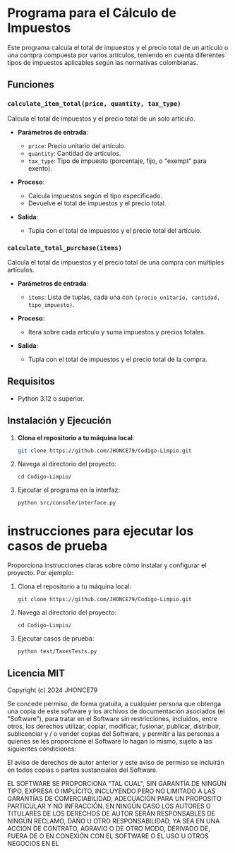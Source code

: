 # Programa para el Cálculo de Impuestos

Este programa calcula el total de impuestos y el precio total de un artículo o una compra compuesta por varios artículos, teniendo en cuenta diferentes tipos de impuestos aplicables según las normativas colombianas.

## Funciones

### `calculate_item_total(price, quantity, tax_type)`

Calcula el total de impuestos y el precio total de un solo artículo.

- **Parámetros de entrada**:
  - `price`: Precio unitario del artículo.
  - `quantity`: Cantidad de artículos.
  - `tax_type`: Tipo de impuesto (porcentaje, fijo, o "exempt" para exento).

- **Proceso**:
  - Calcula impuestos según el tipo especificado.
  - Devuelve el total de impuestos y el precio total.

- **Salida**:
  - Tupla con el total de impuestos y el precio total del artículo.

### `calculate_total_purchase(items)`

Calcula el total de impuestos y el precio total de una compra con múltiples artículos.

- **Parámetros de entrada**:
  - `items`: Lista de tuplas, cada una con `(precio_unitario, cantidad, tipo_impuesto)`.

- **Proceso**:
  - Itera sobre cada artículo y suma impuestos y precios totales.

- **Salida**:
  - Tupla con el total de impuestos y el precio total de la compra.

## Requisitos

- Python 3.12 o superior.

## Instalación y Ejecución

1. **Clona el repositorio a tu máquina local**:
   ```bash
   git clone https://github.com/JHONCE79/Codigo-Limpio.git

2. Navega al directorio del proyecto:
   ```
   cd Codigo-Limpio/
   ```
3. Ejecutar el programa en la interfaz:
   ```
   python src/console/interface.py

   ```

# instrucciones para ejecutar los casos de prueba

Proporciona instrucciones claras sobre cómo instalar y configurar el proyecto. Por ejemplo:
1. Clona el repositorio a tu máquina local:
   ```
   git clone https://github.com/JHONCE79/Codigo-Limpio.git
   ```
2. Navega al directorio del proyecto:
   ```
   cd Codigo-Limpio/
   ```
3. Ejecutar casos de prueba:
   ```
   python test/TaxesTests.py
   ```

## Licencia MIT

Copyright (c) 2024 JHONCE79

Se concede permiso, de forma gratuita, a cualquier persona que obtenga una copia
de este software y los archivos de documentación asociados (el "Software"), para tratar
en el Software sin restricciones, incluidos, entre otros, los derechos
utilizar, copiar, modificar, fusionar, publicar, distribuir, sublicenciar y / o vender
copias del Software, y permitir a las personas a quienes se les proporcione el Software lo hagan
lo mismo, sujeto a las siguientes condiciones:

El aviso de derechos de autor anterior y este aviso de permiso se incluirán en todos
copias o partes sustanciales del Software.

EL SOFTWARE SE PROPORCIONA "TAL CUAL", SIN GARANTÍA DE NINGÚN TIPO, EXPRESA O
IMPLÍCITO, INCLUYENDO PERO NO LIMITADO A LAS GARANTÍAS DE COMERCIABILIDAD,
ADECUACIÓN PARA UN PROPÓSITO PARTICULAR Y NO INFRACCIÓN. EN NINGÚN CASO
LOS AUTORES O TITULARES DE LOS DERECHOS DE AUTOR SERÁN RESPONSABLES DE NINGÚN RECLAMO, DAÑO U OTRO
RESPONSABILIDAD, YA SEA EN UNA ACCIÓN DE CONTRATO, AGRAVIO O DE OTRO MODO, DERIVADO DE,
FUERA DE O EN CONEXIÓN CON EL SOFTWARE O EL USO U OTROS NEGOCIOS EN EL
